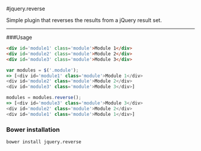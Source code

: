 #jquery.reverse

Simple plugin that reverses the results from a jQuery result set.

* * *

###Usage

```html
<div id='module1' class='module'>Module 1</div>
<div id='module2' class='module'>Module 2</div>
<div id='module3' class='module'>Module 3</div>
```

```javascript
var modules = $('.module');
=> [<div id='module1' class='module'>Module 1</div>
<div id='module2' class='module'>Module 2</div>
<div id='module3' class='module'>Module 3</div>]

modules = modules.reverse();
=> [<div id='module3' class='module'>Module 3</div>
<div id='module2' class='module'>Module 2</div>
<div id='module1' class='module'>Module 1</div>]
```

### Bower installation

    bower install jquery.reverse